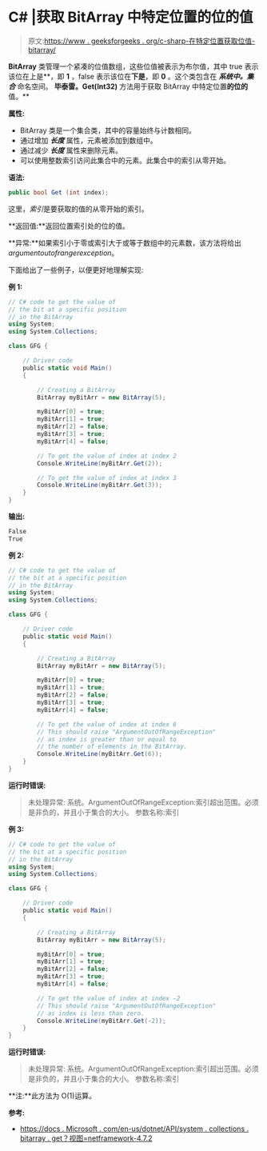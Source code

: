 # C# |获取 BitArray 中特定位置的位的值

> 原文:[https://www . geeksforgeeks . org/c-sharp-在特定位置获取位值-bitarray/](https://www.geeksforgeeks.org/c-sharp-get-value-of-the-bit-at-a-specific-position-in-bitarray/)

**BitArray** 类管理一个紧凑的位值数组，这些位值被表示为布尔值，其中 true 表示该位在上是**，即 **1** ，false 表示该位在**下是**，即 **0** 。这个类包含在 ***系统中。集合*** 命名空间。
**毕泰雷。Get(Int32)** 方法用于获取 BitArray 中特定位置**的位的**值。**

**属性:**

*   BitArray 类是一个集合类，其中的容量始终与计数相同。
*   通过增加 ***长度*** 属性，元素被添加到数组中。
*   通过减少 ***长度*** 属性来删除元素。
*   可以使用整数索引访问此集合中的元素。此集合中的索引从零开始。

**语法:**

```cs
public bool Get (int index);

```

这里，*索引*是要获取的值的从零开始的索引。

**返回值:**返回位置索引处的位的值。

**异常:**如果索引小于零或索引大于或等于数组中的元素数，该方法将给出*argumentoutofrangerexception*。

下面给出了一些例子，以便更好地理解实现:

**例 1:**

```cs
// C# code to get the value of
// the bit at a specific position
// in the BitArray
using System;
using System.Collections;

class GFG {

    // Driver code
    public static void Main()
    {

        // Creating a BitArray
        BitArray myBitArr = new BitArray(5);

        myBitArr[0] = true;
        myBitArr[1] = true;
        myBitArr[2] = false;
        myBitArr[3] = true;
        myBitArr[4] = false;

        // To get the value of index at index 2
        Console.WriteLine(myBitArr.Get(2));

        // To get the value of index at index 3
        Console.WriteLine(myBitArr.Get(3));
    }
}
```

**输出:**

```cs
False
True

```

**例 2:**

```cs
// C# code to get the value of
// the bit at a specific position
// in the BitArray
using System;
using System.Collections;

class GFG {

    // Driver code
    public static void Main()
    {

        // Creating a BitArray
        BitArray myBitArr = new BitArray(5);

        myBitArr[0] = true;
        myBitArr[1] = true;
        myBitArr[2] = false;
        myBitArr[3] = true;
        myBitArr[4] = false;

        // To get the value of index at index 6
        // This should raise "ArgumentOutOfRangeException"
        // as index is greater than or equal to
        // the number of elements in the BitArray.
        Console.WriteLine(myBitArr.Get(6));
    }
}
```

**运行时错误:**

> 未处理异常:
> 系统。ArgumentOutOfRangeException:索引超出范围。必须是非负的，并且小于集合的大小。
> 参数名称:索引

**例 3:**

```cs
// C# code to get the value of
// the bit at a specific position
// in the BitArray
using System;
using System.Collections;

class GFG {

    // Driver code
    public static void Main()
    {

        // Creating a BitArray
        BitArray myBitArr = new BitArray(5);

        myBitArr[0] = true;
        myBitArr[1] = true;
        myBitArr[2] = false;
        myBitArr[3] = true;
        myBitArr[4] = false;

        // To get the value of index at index -2
        // This should raise "ArgumentOutOfRangeException"
        // as index is less than zero.
        Console.WriteLine(myBitArr.Get(-2));
    }
}
```

**运行时错误:**

> 未处理异常:
> 系统。ArgumentOutOfRangeException:索引超出范围。必须是非负的，并且小于集合的大小。
> 参数名称:索引

**注:**此方法为 O(1)运算。

**参考:**

*   [https://docs . Microsoft . com/en-us/dotnet/API/system . collections . bitarray . get？视图=netframework-4.7.2](https://docs.microsoft.com/en-us/dotnet/api/system.collections.bitarray.get?view=netframework-4.7.2)